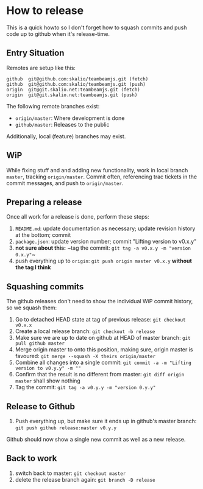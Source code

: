 # How to release
This is a quick howto so I don't forget how to squash commits and push code
up to github when it's release-time.

## Entry Situation
Remotes are setup like this:
```
github	git@github.com:skalio/teambeamjs.git (fetch)
github	git@github.com:skalio/teambeamjs.git (push)
origin	git@git.skalio.net:teambeamjs.git (fetch)
origin	git@git.skalio.net:teambeamjs.git (push)
```

The following remote branches exist:
* `origin/master`: Where development is done
* `github/master`: Releases to the public

Additionally, local (feature) branches may exist.

## WiP
While fixing stuff and and adding new functionality, work in local branch
`master`, tracking `origin/master`. Commit often, referencing trac tickets in
the commit messages, and push to `origin/master`.

## Preparing a release
Once all work for a release is done, perform these steps:

1. `README.md`: update documentation as necessary; update revision history
at the bottom; commit
1. `package.json`: update version number; commit "Lifting version to v0.x.y"
1. **not sure about this:** ~tag the commit: `git tag -a v0.x.y -m "version 0.x.y"`~
1. push everything up to `origin`: `git push origin master v0.x.y` **without the tag I think**

## Squashing commits
The github releases don't need to show the individual WiP commit history, so
we squash them:

1. Go to detached HEAD state at tag of previous release: `git checkout v0.x.x`
1. Create a local release branch: `git checkout -b release`
1. Make sure we are up to date on github at HEAD of master branch:  `git pull github master`
1. Merge origin master to onto this position, making sure, origin master is favoured: `git merge --squash -X theirs origin/master` 
1. Combine all changes into a single commit: `git commit -a -m "Lifting version to v0.y.y" -m ""`
1. Confirm that the result is no different from master: `git diff origin master` shall show nothing
1. Tag the commit: `git tag -a v0.y.y -m "version 0.y.y"`

## Release to Github
1. Push everything up, but make sure it ends up in github's master branch: `git push github release:master v0.y.y`

Github should now show a single new commit as well as a new release.

## Back to work
1. switch back to master: `git checkout master`
1. delete the release branch again: `git branch -D release`

